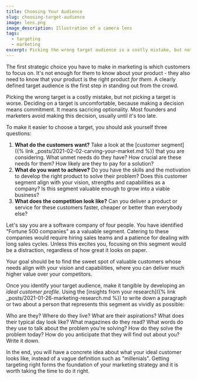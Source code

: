 ```yaml
---
title: Choosing Your Audience
slug: choosing-target-audience
image: lens.png
image_description: Illustration of a camera lens
tags: 
  - targeting
  - marketing
excerpt: Picking the wrong target audience is a costly mistake, but not picking a target is worse.
---
```


The first strategic choice you have to make in marketing is which customers to focus on. It's not enough for them to know about your product - they also need to know that your product is the right product _for them_. A clearly defined target audience is the first step in standing out from the crowd.

Picking the wrong target is a costly mistake, but not picking a target is worse. Deciding on a target is uncomfortable, because making a decision means commitment. It means sacricing optionality. Most founders and marketers avoid making this decision, usually until it's too late.

To make it easier to choose a target, you should ask yourself three questions:

1. **What do the customers want?** Take a look at the [customer segment]({% link _posts/2021-02-02-carving-your-market.md %}) that you are considering. What unmet needs do they have? How crucial are these needs for them? How likely are they to pay for a solution?
2. **What do you want to achieve?** Do you have the skills and the motivation to develop the right product to solve their problem? Does this customer segment align with your vision, strengths and capabilities as a company? Is this segment valuable enough to grow into a viable business?
3. **What does the competition look like?** Can you deliver a product or service for these customers faster, cheaper or better than everybody else?

Let's say you are a software company of four people. You have identified "Fortune 500 companies" as a valuable segment. Catering to these companies would require hiring sales teams and a patience for dealing with long sales cycles. Unless this excites you, focusing on this segment would be a distraction, regardless of how great it looks on paper.

Your goal should be to find the sweet spot of valuable customers whose needs align with your vision and capabilities, where you can deliver much higher value over your competitors.

Once you identify your target audience, make it tangible by developing an _ideal customer profile_. Using the [insights from your research]({% link _posts/2021-01-26-marketing-research.md %}) to write down a paragraph or two about a person that represents this segment as vividly as possible:

Who are they? Where do they live? What are their aspirations? What does their typical day look like? What magazines do they read? What words do they use to talk about the problem you're solving? How do they solve the problem today? How do you anticipate that they will find out about you? Write it down.

In the end, you will have a concrete idea about what your ideal customer looks like, instead of a vague definition such as "millenials". Getting targeting right forms the foundation of your marketing strategy and it is worth taking the time to do it right.